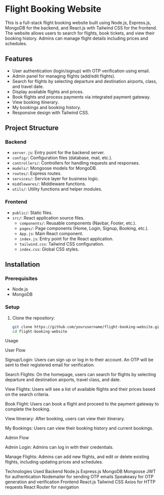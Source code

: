 # Flight Booking Website

This is a full-stack flight booking website built using Node.js, Express.js, MongoDB for the backend, and React.js with Tailwind CSS for the frontend. The website allows users to search for flights, book tickets, and view their booking history. Admins can manage flight details including prices and schedules.

## Features

- User authentication (login/signup) with OTP verification using email.
- Admin panel for managing flights (add/edit flights).
- Search for flights by selecting departure and destination airports, class, and travel date.
- Display available flights and prices.
- Book flights and process payments via integrated payment gateway.
- View booking itinerary.
- My bookings and booking history.
- Responsive design with Tailwind CSS.

## Project Structure

### Backend

- `server.js`: Entry point for the backend server.
- `config/`: Configuration files (database, mail, etc.).
- `controllers/`: Controllers for handling requests and responses.
- `models/`: Mongoose models for MongoDB.
- `routes/`: Express routes.
- `services/`: Service layer for business logic.
- `middlewares/`: Middleware functions.
- `utils/`: Utility functions and helper modules.

### Frontend

- `public/`: Static files.
- `src/`: React application source files.
  - `components/`: Reusable components (Navbar, Footer, etc.).
  - `pages/`: Page components (Home, Login, Signup, Booking, etc.).
  - `App.js`: Main React component.
  - `index.js`: Entry point for the React application.
  - `tailwind.css`: Tailwind CSS configuration.
  - `index.css`: Global CSS styles.

## Installation

### Prerequisites

- Node.js
- MongoDB

### Setup

1. Clone the repository:
   ```bash
   git clone https://github.com/yourusername/flight-booking-website.git
   cd flight-booking-website


Usage

User Flow


Signup/Login: Users can sign up or log in to their account. An OTP will be sent to their registered email for verification.

Search Flights: On the homepage, users can search for flights by selecting departure and destination airports, travel class, and date.

View Flights: Users will see a list of available flights and their prices based on the search criteria.

Book Flight: Users can book a flight and proceed to the payment gateway to complete the booking.

View Itinerary: After booking, users can view their itinerary.

My Bookings: Users can view their booking history and current bookings.


Admin Flow

Admin Login: Admins can log in with their credentials.

Manage Flights: Admins can add new flights, and edit or delete existing flights, including updating prices and schedules.


Technologies Used
Backend
Node.js
Express.js
MongoDB
Mongoose
JWT for authentication
Nodemailer for sending OTP emails
Speakeasy for OTP generation and verification
Frontend
React.js
Tailwind CSS
Axios for HTTP requests
React Router for navigation